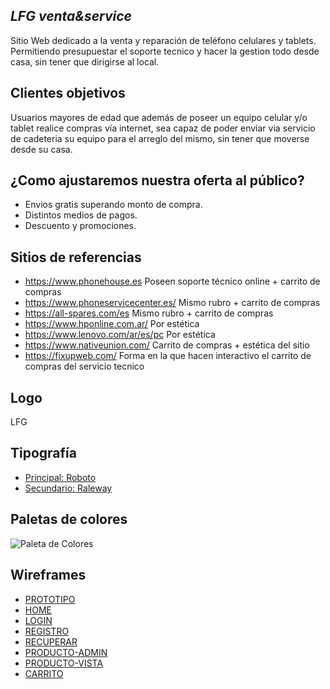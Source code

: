 

## ***LFG venta&service***

Sitio Web dedicado a la venta y reparación de teléfono celulares y tablets. Permitiendo presupuestar el soporte tecnico y hacer la gestion todo desde casa, sin tener que dirigirse al local.

## **Clientes objetivos**

Usuarios mayores de edad que además de poseer un equipo celular y/o tablet realice compras vía internet, sea capaz de poder enviar via servicio de cadeteria su equipo para el arreglo del mismo, sin tener que moverse desde su casa.

## **¿Como ajustaremos nuestra oferta al público?**

 - Envios gratis superando monto de compra.
 - Distintos medios de pagos.
 - Descuento y promociones.

## **Sitios de referencias**

 - https://www.phonehouse.es Poseen soporte técnico online + carrito de compras
 - https://www.phoneservicecenter.es/ Mismo rubro + carrito de compras
 - https://all-spares.com/es Mismo rubro + carrito de compras
 - https://www.hponline.com.ar/ Por estética
 - https://www.lenovo.com/ar/es/pc Por estética
 - https://www.nativeunion.com/ Carrito de compras + estética del sitio
 - https://fixupweb.com/ Forma en la que hacen interactivo el carrito de compras del servicio tecnico

## **Logo**

LFG
 

## **Tipografía**

 - [Principal: Roboto](https://fonts.google.com/?selection.family=Roboto)
 - [Secundario: Raleway](https://fonts.google.com/?selection.family=Raleway)

## **Paletas de colores**

![Paleta de Colores](https://raw.githubusercontent.com/0220CBFSNCN01ARCO/Grupo_6_ProyectoIntegrador/master/img/Color%20Hunt%20Palette%202763.png)

## Wireframes
- [PROTOTIPO](https://xd.adobe.com/spec/49180aa7-3236-4a1f-72e3-4775413b9cfd-3f29/)
- [HOME](https://raw.githubusercontent.com/0220CBFSNCN01ARCO/Grupo_6_ProyectoIntegrador/master/img/HOME.jpg)
- [LOGIN](https://raw.githubusercontent.com/0220CBFSNCN01ARCO/Grupo_6_ProyectoIntegrador/master/img/LOGIN.jpg)
- [REGISTRO](https://raw.githubusercontent.com/0220CBFSNCN01ARCO/Grupo_6_ProyectoIntegrador/master/img/REGISTRO%20USER.jpg)
- [RECUPERAR](https://raw.githubusercontent.com/0220CBFSNCN01ARCO/Grupo_6_ProyectoIntegrador/master/img/RECUPERAR.jpg)
- [PRODUCTO-ADMIN](https://raw.githubusercontent.com/0220CBFSNCN01ARCO/Grupo_6_ProyectoIntegrador/master/img/NUEVO%20PRODUCTO.jpg)
- [PRODUCTO-VISTA](https://raw.githubusercontent.com/0220CBFSNCN01ARCO/Grupo_6_ProyectoIntegrador/master/img/VISTA%20PRODUCTO.jpg)
- [CARRITO](https://github.com/0220CBFSNCN01ARCO/Grupo_6_ProyectoIntegrador/blob/master/img/CARRITO.jpg?raw=true)



